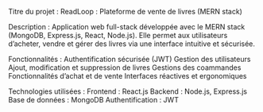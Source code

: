 Titre du projet : 
ReadLoop : Plateforme de vente de livres (MERN stack)

Description : 
Application web full-stack développée avec le MERN stack (MongoDB, Express.js, React, Node.js).
Elle permet aux utilisateurs d’acheter, vendre et gérer des livres via une interface intuitive et sécurisée.

Fonctionnalités : 
Authentification sécurisée (JWT)
Gestion des utilisateurs
Ajout, modification et suppression de livres
Gestions des coammandes
Fonctionnalités d’achat et de vente
Interfaces réactives et ergonomiques 

Technologies utilisées :
Frontend : React.js
Backend : Node.js, Express.js
Base de données : MongoDB
Authentification : JWT
